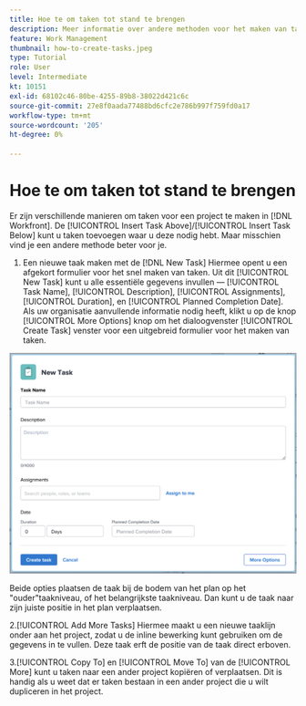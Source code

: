 ```yaml
---
title: Hoe te om taken tot stand te brengen
description: Meer informatie over andere methoden voor het maken van taken in een project in [!DNL  Workfront].
feature: Work Management
thumbnail: how-to-create-tasks.jpeg
type: Tutorial
role: User
level: Intermediate
kt: 10151
exl-id: 68102c46-80be-4255-89b8-38022d421c6c
source-git-commit: 27e8f0aada77488bd6cfc2e786b997f759fd0a17
workflow-type: tm+mt
source-wordcount: '205'
ht-degree: 0%

---
```


# Hoe te om taken tot stand te brengen

Er zijn verschillende manieren om taken voor een project te maken in [!DNL Workfront]. De [!UICONTROL Insert Task Above]/[!UICONTROL Insert Task Below] kunt u taken toevoegen waar u deze nodig hebt. Maar misschien vind je een andere methode beter voor je.

1. Een nieuwe taak maken met de [!DNL New Task] Hiermee opent u een afgekort formulier voor het snel maken van taken. Uit dit [!UICONTROL New Task] kunt u alle essentiële gegevens invullen — [!UICONTROL Task Name], [!UICONTROL Description], [!UICONTROL Assignments], [!UICONTROL Duration], en [!UICONTROL Planned Completion Date]. Als uw organisatie aanvullende informatie nodig heeft, klikt u op de knop [!UICONTROL More Options] knop om het dialoogvenster [!UICONTROL Create Task] venster voor een uitgebreid formulier voor het maken van taken.

![[!UICONTROL New Task] venster](assets/planner-fund-new-task-creation.png)

Beide opties plaatsen de taak bij de bodem van het plan op het &quot;ouder&quot;taakniveau, of het belangrijkste taakniveau. Dan kunt u de taak naar zijn juiste positie in het plan verplaatsen.

2.[!UICONTROL Add More Tasks] Hiermee maakt u een nieuwe taaklijn onder aan het project, zodat u de inline bewerking kunt gebruiken om de gegevens in te vullen. Deze taak erft de positie van de taak direct erboven.

3.[!UICONTROL Copy To] en [!UICONTROL Move To] van de [!UICONTROL More] kunt u taken naar een ander project kopiëren of verplaatsen. Dit is handig als u weet dat er taken bestaan in een ander project die u wilt dupliceren in het project.

<!---
should we add duplicate?
--->

<!---
learn more urls:
Create tasks in a project
Delete tasks
Copy and duplicate tasks
Edit tasks 
Create subtasks
--->
